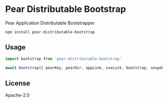 # Pear Distributable Bootstrap

Pear Application Distributable Bootstrapper

```
npm install pear-distributable-bootstrap
```

## Usage

``` js
import bootstrap from 'pear-distributable-bootstrap'

await bootstrap({ pearKey, pearDir, appLink, useLock, bootstrap, onupdater, onstatus })
```

## License

Apache-2.0
